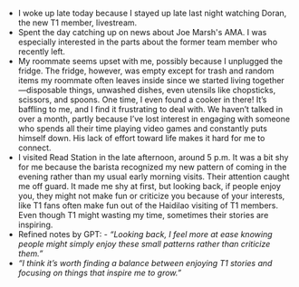 - I woke up late today because I stayed up late last night watching Doran, the new T1 member, livestream.
- Spent the day catching up on news about Joe Marsh's AMA. I was especially interested in the parts about the former team member who recently left.
- My roommate seems upset with me, possibly because I unplugged the fridge. The fridge, however, was empty except for trash and random items my roommate often leaves inside since we started living together—disposable things, unwashed dishes, even utensils like chopsticks, scissors, and spoons. One time, I even found a cooker in there! It’s baffling to me, and I find it frustrating to deal with. We haven’t talked in over a month, partly because I’ve lost interest in engaging with someone who spends all their time playing video games and constantly puts himself down. His lack of effort toward life makes it hard for me to connect.
- I visited Read Station in the late afternoon, around 5 p.m. It was a bit shy for me because the barista recognized my new pattern of coming in the evening rather than my usual early morning visits. Their attention caught me off guard. It made me shy at first, but looking back, if people enjoy you, they might not make fun or criticize you because of your interests, like T1 fans often make fun out of the Haidilao visiting of T1 members. Even though T1 might wasting my time, sometimes their stories are inspiring.
- Refined notes by GPT: - _“Looking back, I feel more at ease knowing people might simply enjoy these small patterns rather than criticize them.”_
- _“I think it’s worth finding a balance between enjoying T1 stories and focusing on things that inspire me to grow.”_